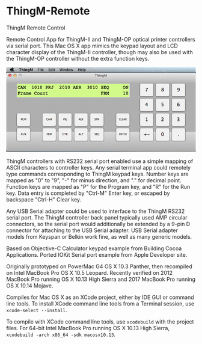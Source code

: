 # ThingM-Remote
ThingM Remote Control

Remote Control App for ThingM-II and ThingM-OP optical printer controllers via serial port.
This Mac OS X app mimics the keypad layout and LCD character display of the ThingM-II controller,
though may also be used with the ThingM-OP controller without the extra function keys.

![ThingM Controller Keypad](Controller.png)

ThingM controllers with RS232 serial port enabled use a simple mapping of ASCII characters to controller keys.
Any serial terminal app could remotely type commands corresponding to ThingM keypad keys.
Number keys are mapped as "0" to "9", "-" for minus direction, and "." for decimal point.
Function keys are mapped as "P" for the Program key, and "R" for the Run key.
Data entry is completed by "Ctrl-M" Enter key, or escaped by backspace "Ctrl-H" Clear key.

Any USB Serial adapter could be used to interface to the ThingM RS232 serial port.
The ThingM controller back panel typically used AMP circular connectors, so the serial port would additionally be extended by a 9-pin D connector for attaching to the USB Serial adapter. USB Serial adapter models from Keyspan or Belkin work fine, as well as many generic models.

Based on Objective-C Calculator keypad example from Building Cocoa Applications.
Ported IOKit Serial port example from Apple Developer site.

Originally prototyped on PowerMac G4 OS X 10.3 Panther, then recompiled on Intel MacBook Pro OS X 10.5 Leopard.
Recently verified on 2012 MacBook Pro running OS X 10.13 High Sierra and 2017 MacBook Pro running OS X 10.14 Mojave.

Compiles for Mac OS X as an XCode project, either by IDE GUI or command line tools. 
To install XCode command line tools from a Terminal session, use `xcode-select --install`.

To compile with XCode command line tools, use `xcodebuild` with the project files. 
For 64-bit Intel MacBook Pro running OS X 10.13 High Sierra, `xcodebuild -arch x86_64 -sdk macosx10.13`.

